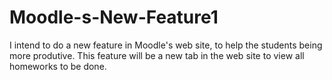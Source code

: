 # Moodle-s-New-Feature1
I intend to do a new feature in Moodle's web site, to help the students being more produtive. This feature will be a new tab in the web site to view all homeworks to be done.
